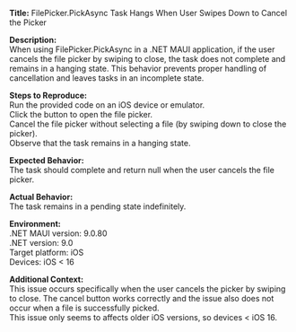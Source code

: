 **Title:** FilePicker.PickAsync Task Hangs When User Swipes Down to Cancel the Picker

**Description:**  
When using FilePicker.PickAsync in a .NET MAUI application, if the user cancels the file picker by swiping to close, the task does not complete and remains in a hanging state. This behavior prevents proper handling of cancellation and leaves tasks in an incomplete state.

**Steps to Reproduce:**  
Run the provided code on an iOS device or emulator.  
Click the button to open the file picker.  
Cancel the file picker without selecting a file (by swiping down to close the picker).  
Observe that the task remains in a hanging state.  

**Expected Behavior:**  
The task should complete and return null when the user cancels the file picker.

**Actual Behavior:**  
The task remains in a pending state indefinitely.

**Environment:**  
.NET MAUI version: 9.0.80  
.NET version: 9.0  
Target platform: iOS  
Devices: iOS < 16  

**Additional Context:**  
This issue occurs specifically when the user cancels the picker by swiping to close. The cancel button works correctly and the issue also does not occur when a file is successfully picked.  
This issue only seems to affects older iOS versions, so devices < iOS 16.
